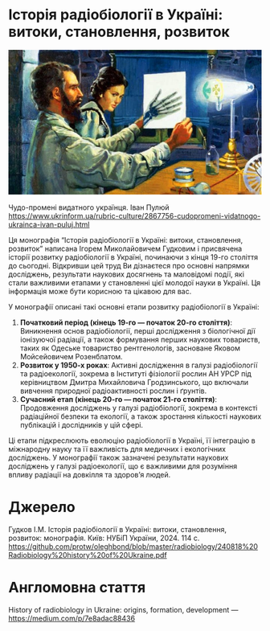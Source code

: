 # Історія радіобіології в Україні: витоки, становлення, розвиток

![img](ivan-puluj-rays-discovery.jpg)

Чудо-промені видатного українця. Іван Пулюй https://www.ukrinform.ua/rubric-culture/2867756-cudopromeni-vidatnogo-ukrainca-ivan-puluj.html

Ця монографія “Історія радіобіології в Україні: витоки, становлення, розвиток” написана Ігорем Миколайовичем Гудковим і присвячена історії розвитку радіобіології в Україні, починаючи з кінця 19-го століття до сьогодні. Відкривши цей труд Ви дізнаєтеся про основні напрямки досліджень, результати наукових досягнень та маловідомі події, які стали важливими етапами у становленні цієї молодої науки в Україні. Ця інформація може бути корисною та цікавою для вас.

У монографії описані такі основні етапи розвитку радіобіології в Україні:

1. **Початковий період (кінець 19-го — початок 20-го століття)**: Виникнення основ радіобіології, перші дослідження з біологічної дії іонізуючої радіації, а також формування перших наукових товариств, таких як Одеське товариство рентгенологів, засноване Яковом Мойсейовичем Розенблатом.
2. **Розвиток у 1950-х роках**: Активні дослідження в галузі радіобіології та радіоекології, зокрема в Інституті фізіології рослин АН УРСР під керівництвом Дмитра Михайловича Гродзинського, що включали вивчення природної радіоактивності рослин і ґрунтів.
3. **Сучасний етап (кінець 20-го — початок 21-го століття)**: Продовження досліджень у галузі радіобіології, зокрема в контексті радіаційної безпеки та екології, а також зростання кількості наукових публікацій і дослідників у цій сфері.

Ці етапи підкреслюють еволюцію радіобіології в Україні, її інтеграцію в міжнародну науку та її важливість для медичних і екологічних досліджень. У монографії також зазначені результати наукових досліджень у галузі радіоекології, що є важливими для розуміння впливу радіації на довкілля та здоров’я людей.

# Джерело

Гудков І.М. Історія радіобіології в Україні: витоки, становлення, розвиток: монографія. Київ: НУБіП України, 2024. 114 с. https://github.com/protw/oleghbond/blob/master/radiobiology/240818%20Radiobiology%20history%20of%20Ukraine.pdf

# Англомовна стаття

History of radiobiology in Ukraine: origins, formation, development — https://medium.com/p/7e8adac88436